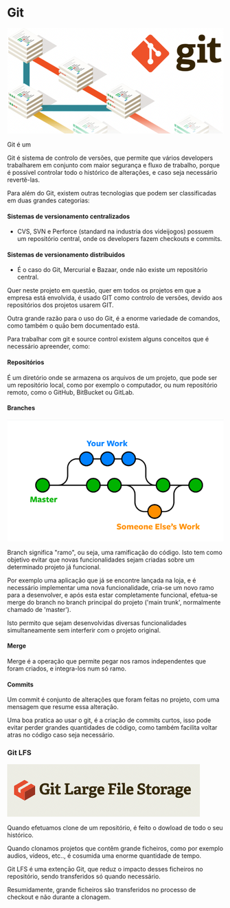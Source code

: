 # Git

![](<../.gitbook/assets/Screenshot 2022-05-16 at 10.10.37.png>)

Git é um &#x20;

Git é sistema de controlo de versões, que permite que vários developers trabalharem em conjunto com maior segurança e fluxo de trabalho, porque é possível controlar todo o histórico de alterações, e caso seja necessário revertê-las.&#x20;

Para além do Git, existem outras tecnologias que podem ser classificadas em duas grandes categorias:

#### Sistemas de versionamento centralizados

* CVS, SVN e Perforce (standard na industria dos videijogos) possuem um repositório central, onde os developers fazem checkouts e commits.



#### Sistemas de versionamento distribuidos&#x20;

* É o caso do Git, Mercurial e Bazaar, onde não existe um repositório central.

Quer neste projeto em questāo, quer em todos os projetos em que a empresa está envolvida, é usado GIT como controlo de versões, devido aos repositórios dos projetos usarem GIT.

Outra grande razão para o uso do Git, é a enorme variedade de comandos, como também o quāo bem documentado está.   &#x20;

Para trabalhar com git e source control existem alguns conceitos que é necessário apreender, como:&#x20;

#### Repositórios&#x20;

É um diretório onde se armazena os arquivos de um projeto, que pode ser um repositório local, como por exemplo o computador, ou num repositório remoto, como o GitHub, BitBucket ou GitLab.   &#x20;

#### Branches&#x20;

![](../.gitbook/assets/branch.png)

Branch significa "ramo", ou seja, uma ramificação do código. Isto tem como objetivo evitar que novas funcionalidades sejam criadas sobre um determinado projeto já funcional.&#x20;

Por exemplo uma aplicação que já se encontre lançada na loja, e é necessário implementar uma nova funcionalidade, cria-se um novo ramo para a desenvolver, e após esta estar completamente funcional, efetua-se merge do branch no branch principal do projeto ('main trunk', normalmente chamado de 'master').

Isto permito que sejam desenvolvidas diversas funcionalidades simultaneamente sem interferir com o projeto original.

#### Merge

Merge é a operação que permite pegar nos ramos independentes que foram criados, e integra-los num só ramo.

#### Commits

Um commit é conjunto de alterações que foram feitas no projeto, com uma mensagem que resume essa alteração.

Uma boa pratica ao usar o git, é a criação de commits curtos, isso pode evitar perder grandes quantidades de código, como também facilita voltar atras no código caso seja necessário.



### Git LFS

![](<../.gitbook/assets/Screenshot 2022-06-02 at 16.54.08.png>)

Quando efetuamos clone de um repositório, é feito o dowload de todo o seu histórico.

Quando clonamos projetos que contêm grande ficheiros, como por exemplo audios, videos, etc.., é cosumida uma enorme quantidade de tempo.

Git LFS é uma extençāo Git, que reduz o impacto desses ficheiros no repositório, sendo transferidos só quando necessário.

Resumidamente, grande ficheiros são transferidos no processo de checkout e não durante a clonagem.&#x20;

